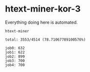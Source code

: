 # htext-miner-kor-3

Everything doing here is automated.

```
htext-miner

total: 3553/4514 (78.71067789100576%)

job0: 632
job1: 622
job2: 899
job3: 700
job4: 700
```
